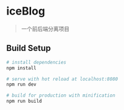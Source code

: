 # iceBlog

> 一个前后端分离项目

## Build Setup

``` bash
# install dependencies
npm install

# serve with hot reload at localhost:8080
npm run dev

# build for production with minification
npm run build
```



